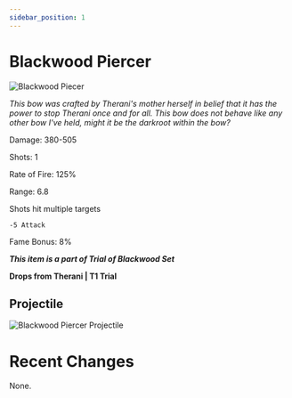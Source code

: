 ```yaml
---
sidebar_position: 1
---
```


# Blackwood Piercer

![Blackwood Piecer](https://vwiki.valorserver.com/api/item/picture/blackwood%20piercer)

<i>This bow was crafted by Therani's mother herself in belief that it has the power to stop Therani once and for all. This bow does not behave like any other bow I've held, might it be the darkroot within the bow?</i>

Damage: 380-505

Shots: 1

Rate of Fire: 125%

Range: 6.8

Shots hit multiple targets

    -5 Attack
    
Fame Bonus: 8%

***This item is a part of Trial of Blackwood Set***

**Drops from Therani | T1 Trial**

## Projectile 

![Blackwood Piercer Projectile](https://cdn.discordapp.com/attachments/1160376179996496013/1170813881690640526/blackwood.gif?ex=6591c766&is=657f5266&hm=6d74422821aa2df0d3f65b7e947f39efee818acf4b03fb3c65fa387e427e61e6&)

# Recent Changes
None.
